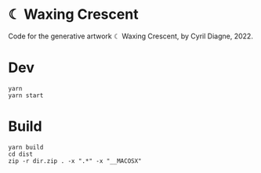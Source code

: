 # ☾ Waxing Crescent

Code for the generative artwork ☾ Waxing Crescent, by Cyril Diagne, 2022.

# Dev

```
yarn
yarn start
```

# Build

```
yarn build
cd dist
zip -r dir.zip . -x ".*" -x "__MACOSX"
```
